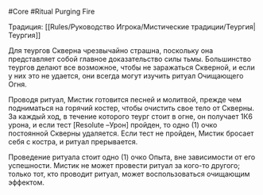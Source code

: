 #Core #Ritual
Purging Fire

Традиция: [[Rules/Руководство Игрока/Мистические традиции/Теургия|Теургия]]

Для теургов Скверна чрезвычайно страшна, поскольку она представляет собой главное доказательство силы тьмы. Большинство теургов делают все возможное, чтобы не заражаться Скверной, и если у них это не удается, они всегда могут изучить ритуал Очищающего Огня.

Проводя ритуал, Мистик готовится песней и молитвой, прежде чем подниматься на горячий костер, чтобы очистить свое тело от Скверны. За каждый ход, в течение которого теург стоит в огне, он получает 1К6 урона, и если тест [Resolute –Урон] пройден, то одно (1) очко постоянной Скверны удаляется. Если тест не пройден, Мистик бросает себя с костра, и ритуал прерывается.

Проведение ритуала стоит одно (1) очко Опыта, вне зависимости от его успешности. Мистик не может провести ритуал за кого-то другого; только тот, кто проводит ритуал, может воспользоваться очищающим эффектом.